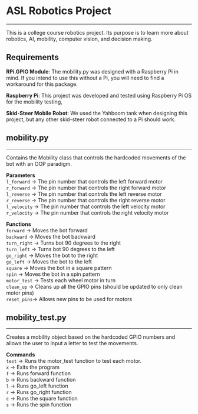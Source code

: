 # ASL Robotics Project

---

This is a college course robotics project. Its purpose is to learn more about robotics, AI, mobility, computer vision, and decision making.

## Requirements  

**RPi.GPIO Module**: The mobility.py was designed with a Raspberry Pi in mind. If you intend to use this without a Pi, you will need to find a workaround for this package.  

**Raspberry Pi**: This project was developed and tested using Raspberry Pi OS for the mobility testing,  

**Skid-Steer Mobile Robot**: We used the Yahboom tank when designing this project, but any other skid-steer robot connected to a Pi should work.


## mobility.py

---

Contains the Mobility class that controls the hardcoded movements of the bot with an OOP paradigm.

**Parameters**  
`l_forward` &rarr; The pin number that controls the left forward motor  
`r_forward` &rarr; The pin number that controls the right forward motor  
`l_reverse` &rarr; The pin number that controls the left reverse motor  
`r_reverse` &rarr; The pin number that controls the right reverse motor  
`l_velocity` &rarr; The pin number that controls the left velocity motor  
`r_velocity` &rarr; The pin number that controls the right velocity motor  

**Functions**  
`forward` &rarr; Moves the bot forward  
`backward` &rarr; Moves the bot backward  
`turn_right` &rarr; Turns bot 90 degrees to the right  
`turn_left` &rarr; Turns bot 90 degrees to the left  
`go_right` &rarr; Moves the bot to the right  
`go_left` &rarr; Moves the bot to the left  
`square` &rarr; Moves the bot in a square pattern   
`spin` &rarr; Moves the bot in a spin pattern  
`motor_test` &rarr; Tests each wheel motor in turn  
`clean_up` &rarr; Cleans up all the GPIO pins (should be updated to only clean motor pins)  
`reset_pins`&rarr; Allows new pins to be used for motors  

## mobility_test.py
---

Creates a mobility object based on the hardcoded GPIO numbers and allows the user to input a letter to test the movements.  

**Commands**  
`test` &rarr; Runs the motor_test function to test each motor.  
`x` &rarr; Exits the program  
`f` &rarr; Runs forward function  
`b` &rarr; Runs backward function  
`l` &rarr; Runs go_left function  
`r` &rarr; Runs go_right function  
`c` &rarr; Runs the square function  
`s` &rarr; Runs the spin function  
